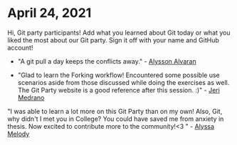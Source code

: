 # April 24, 2021

Hi, Git party participants! Add what you learned about Git today or what you liked the most about our Git party. Sign it off with your name and GitHub account!

* "A git pull a day keeps the conflicts away." - [Alysson Alvaran](https://github.com/alyssonalvaran)

* "Glad to learn the Forking workflow! Encountered some possible use scenarios aside from those discussed while doing the exercises as well. The Git Party website is a good reference after this session. :)" - [Jeri Medrano](https://github.com/jerixmx)

"I was able to learn a lot more on this Git Party than on my own! Also, Git, why didn't I met you in College? You could have saved me from anxiety in thesis. Now excited to contribute more to the community!<3 " - [Alyssa Melody](https://github.com/alyssamelody)